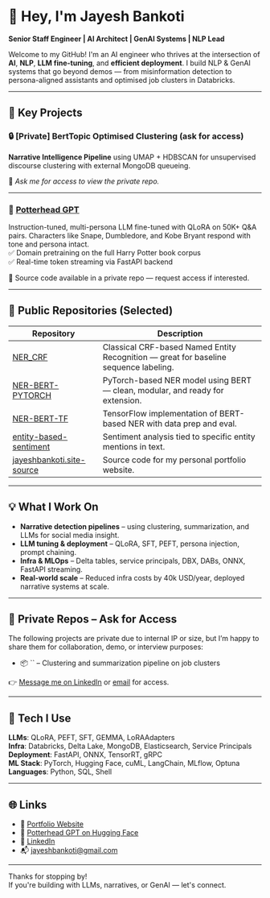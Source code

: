 # 👋 Hey, I'm Jayesh Bankoti

**Senior Staff Engineer | AI Architect | GenAI Systems | NLP Lead**

Welcome to my GitHub! I'm an AI engineer who thrives at the intersection of **AI**, **NLP**, **LLM fine-tuning**, and **efficient deployment**. 
I build NLP & GenAI systems that go beyond demos — from misinformation detection to persona-aligned assistants and optimised job clusters in Databricks.

---

## 🚀 Key Projects

### 🔒 [Private] BertTopic Optimised Clustering (ask for access)
**Narrative Intelligence Pipeline** using UMAP + HDBSCAN for unsupervised discourse clustering with external MongoDB queueing.

📌 *Ask me for access to view the private repo.*

---

### 🧙 [Potterhead GPT](https://huggingface.co/Jayeshbankoti/potterhead_gpt)
Instruction-tuned, multi-persona LLM fine-tuned with QLoRA on 50K+ Q&A pairs. Characters like Snape, Dumbledore, and Kobe Bryant respond with tone and persona intact.  
✅ Domain pretraining on the full Harry Potter book corpus  
✅ Real-time token streaming via FastAPI backend

📌 Source code available in a private repo — request access if interested.

---

## 📂 Public Repositories (Selected)

| Repository | Description |
|------------|-------------|
| [NER_CRF](https://github.com/jayeshbankoti007/NER_CRF) | Classical CRF-based Named Entity Recognition — great for baseline sequence labeling. |
| [NER-BERT-PYTORCH](https://github.com/jayeshbankoti007/NER-BERT-PYTORCH) | PyTorch-based NER model using BERT — clean, modular, and ready for extension. |
| [NER-BERT-TF](https://github.com/jayeshbankoti007/NER-BERT-TF) | TensorFlow implementation of BERT-based NER with data prep and eval. |
| [entity-based-sentiment](https://github.com/jayeshbankoti007/entity-based-sentiment) | Sentiment analysis tied to specific entity mentions in text. |
| [jayeshbankoti.site-source](https://github.com/jayeshbankoti007/jayeshbankoti.site-source) | Source code for my personal portfolio website. |

---

## 💡 What I Work On

- **Narrative detection pipelines** – using clustering, summarization, and LLMs for social media insight.
- **LLM tuning & deployment** – QLoRA, SFT, PEFT, persona injection, prompt chaining.
- **Infra & MLOps** – Delta tables, service principals, DBX, DABs, ONNX, FastAPI streaming.
- **Real-world scale** – Reduced infra costs by 40k USD/year, deployed narrative systems at scale.

---

## 🔐 Private Repos – Ask for Access

The following projects are private due to internal IP or size, but I’m happy to share them for collaboration, demo, or interview purposes:

- 📦 `` – Clustering and summarization pipeline on job clusters

👉 [Message me on LinkedIn](https://www.linkedin.com/in/jayeshbankoti) or [email](mailto:jayeshbankoti@gmail.com) for access.

---

## 🧰 Tech I Use

**LLMs**: QLoRA, PEFT, SFT, GEMMA, LoRAAdapters  
**Infra**: Databricks, Delta Lake, MongoDB, Elasticsearch, Service Principals  
**Deployment**: FastAPI, ONNX, TensorRT, gRPC  
**ML Stack**: PyTorch, Hugging Face, cuML, LangChain, MLflow, Optuna  
**Languages**: Python, SQL, Shell

---

## 🌐 Links

- 🔗 [Portfolio Website](https://jayeshbankoti.site)  
- 🧙 [Potterhead GPT on Hugging Face](https://huggingface.co/Jayeshbankoti/potterhead_gpt)  
- 💼 [LinkedIn](https://www.linkedin.com/in/jayeshbankoti)  
- 📬 jayeshbankoti@gmail.com

---

Thanks for stopping by!  
If you're building with LLMs, narratives, or GenAI — let's connect.
